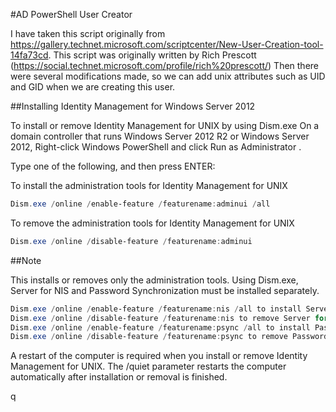 #AD PowerShell User Creator

I have taken this script originally from 
https://gallery.technet.microsoft.com/scriptcenter/New-User-Creation-tool-14fa73cd.
This script was originally written by Rich Prescott (https://social.technet.microsoft.com/profile/rich%20prescott/) 
Then there were several modifications made, so we can add unix attributes such as UID and GID when we are creating this user.

##Installing Identity Management for Windows Server 2012

To install or remove Identity Management for UNIX by using Dism.exe
On a domain controller that runs Windows Server 2012 R2 or Windows Server 2012, Right-click Windows PowerShell and click Run as Administrator .

Type one of the following, and then press ENTER:

To install the administration tools for Identity Management for UNIX

```powershell
Dism.exe /online /enable-feature /featurename:adminui /all
```

To remove the administration tools for Identity Management for UNIX

```powershell
Dism.exe /online /disable-feature /featurename:adminui
```

##Note

This installs or removes only the administration tools. Using Dism.exe, Server for NIS and Password Synchronization must be installed separately.

```powershell
Dism.exe /online /enable-feature /featurename:nis /all to install Server for NIS.
Dism.exe /online /disable-feature /featurename:nis to remove Server for NIS.
Dism.exe /online /enable-feature /featurename:psync /all to install Password Synchronization.
Dism.exe /online /disable-feature /featurename:psync to remove Password Synchronization.
```

A restart of the computer is required when you install or remove Identity Management for UNIX. The /quiet parameter restarts the computer automatically after installation or removal is finished.


q
